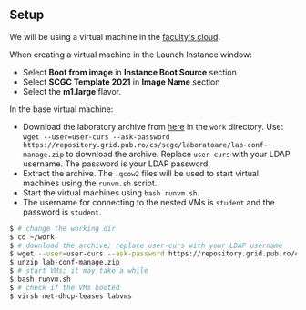 ## Setup

We will be using a virtual machine in the [faculty's cloud](http://cloud.grid.pub.ro/).

When creating a virtual machine in the Launch Instance window:
  * Select **Boot from image** in **Instance Boot Source** section
  * Select **SCGC Template 2021** in **Image Name** section
  * Select the **m1.large** flavor.

In the base virtual machine:
  * Download the laboratory archive from [here](https://repository.grid.pub.ro/cs/scgc/laboratoare/lab-conf-manage.zip) in the `work` directory.
Use: `wget --user=user-curs --ask-password https://repository.grid.pub.ro/cs/scgc/laboratoare/lab-conf-manage.zip` to download the archive.
Replace `user-curs` with your LDAP username. The password is your LDAP password.
  * Extract the archive.
The `.qcow2` files will be used to start virtual machines using the `runvm.sh` script.
  * Start the virtual machines using `bash runvm.sh`.
  * The username for connecting to the nested VMs is `student` and the password is `student`.

```bash
$ # change the working dir
$ cd ~/work
$ # download the archive; replace user-curs with your LDAP username
$ wget --user=user-curs --ask-password https://repository.grid.pub.ro/cs/scgc/laboratoare/lab-conf-manage.zip
$ unzip lab-conf-manage.zip
$ # start VMs; it may take a while
$ bash runvm.sh
$ # check if the VMs booted
$ virsh net-dhcp-leases labvms
```
